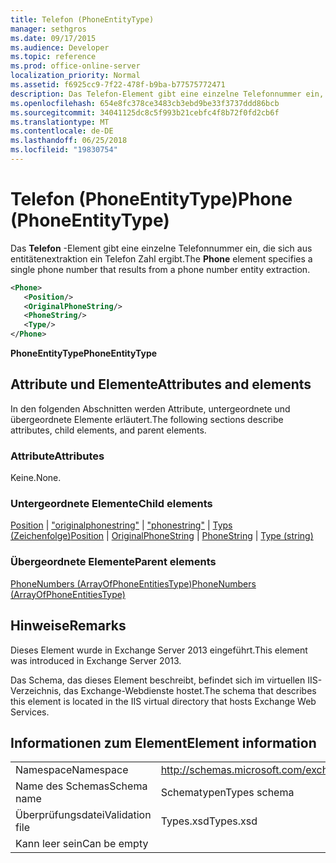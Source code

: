 ```yaml
---
title: Telefon (PhoneEntityType)
manager: sethgros
ms.date: 09/17/2015
ms.audience: Developer
ms.topic: reference
ms.prod: office-online-server
localization_priority: Normal
ms.assetid: f6925cc9-7f22-478f-b9ba-b77575772471
description: Das Telefon-Element gibt eine einzelne Telefonnummer ein, die sich aus entitätenextraktion ein Telefon Zahl ergibt.
ms.openlocfilehash: 654e8fc378ce3483cb3ebd9be33f3737ddd86bcb
ms.sourcegitcommit: 34041125dc8c5f993b21cebfc4f8b72f0fd2cb6f
ms.translationtype: MT
ms.contentlocale: de-DE
ms.lasthandoff: 06/25/2018
ms.locfileid: "19830754"
---
```

# <a name="phone-phoneentitytype"></a><span data-ttu-id="93a12-103">Telefon (PhoneEntityType)</span><span class="sxs-lookup"><span data-stu-id="93a12-103">Phone (PhoneEntityType)</span></span>

<span data-ttu-id="93a12-104">Das **Telefon** -Element gibt eine einzelne Telefonnummer ein, die sich aus entitätenextraktion ein Telefon Zahl ergibt.</span><span class="sxs-lookup"><span data-stu-id="93a12-104">The **Phone** element specifies a single phone number that results from a phone number entity extraction.</span></span> 
  
```XML
<Phone>
   <Position/>
   <OriginalPhoneString/>
   <PhoneString/>
   <Type/>
</Phone>
```

 <span data-ttu-id="93a12-105">**PhoneEntityType**</span><span class="sxs-lookup"><span data-stu-id="93a12-105">**PhoneEntityType**</span></span>
## <a name="attributes-and-elements"></a><span data-ttu-id="93a12-106">Attribute und Elemente</span><span class="sxs-lookup"><span data-stu-id="93a12-106">Attributes and elements</span></span>

<span data-ttu-id="93a12-107">In den folgenden Abschnitten werden Attribute, untergeordnete und übergeordnete Elemente erläutert.</span><span class="sxs-lookup"><span data-stu-id="93a12-107">The following sections describe attributes, child elements, and parent elements.</span></span>
  
### <a name="attributes"></a><span data-ttu-id="93a12-108">Attribute</span><span class="sxs-lookup"><span data-stu-id="93a12-108">Attributes</span></span>

<span data-ttu-id="93a12-109">Keine.</span><span class="sxs-lookup"><span data-stu-id="93a12-109">None.</span></span>
  
### <a name="child-elements"></a><span data-ttu-id="93a12-110">Untergeordnete Elemente</span><span class="sxs-lookup"><span data-stu-id="93a12-110">Child elements</span></span>

<span data-ttu-id="93a12-111">[Position](position.md) | ["originalphonestring"](originalphonestring.md) | ["phonestring"](phonestring.md) | [Typs (Zeichenfolge)](type-string.md)</span><span class="sxs-lookup"><span data-stu-id="93a12-111">[Position](position.md) | [OriginalPhoneString](originalphonestring.md) | [PhoneString](phonestring.md) | [Type (string)](type-string.md)</span></span>
  
### <a name="parent-elements"></a><span data-ttu-id="93a12-112">Übergeordnete Elemente</span><span class="sxs-lookup"><span data-stu-id="93a12-112">Parent elements</span></span>

[<span data-ttu-id="93a12-113">PhoneNumbers (ArrayOfPhoneEntitiesType)</span><span class="sxs-lookup"><span data-stu-id="93a12-113">PhoneNumbers (ArrayOfPhoneEntitiesType)</span></span>](phonenumbers-arrayofphoneentitiestype.md)
  
## <a name="remarks"></a><span data-ttu-id="93a12-114">Hinweise</span><span class="sxs-lookup"><span data-stu-id="93a12-114">Remarks</span></span>

<span data-ttu-id="93a12-115">Dieses Element wurde in Exchange Server 2013 eingeführt.</span><span class="sxs-lookup"><span data-stu-id="93a12-115">This element was introduced in Exchange Server 2013.</span></span>
  
<span data-ttu-id="93a12-116">Das Schema, das dieses Element beschreibt, befindet sich im virtuellen IIS-Verzeichnis, das Exchange-Webdienste hostet.</span><span class="sxs-lookup"><span data-stu-id="93a12-116">The schema that describes this element is located in the IIS virtual directory that hosts Exchange Web Services.</span></span>
  
## <a name="element-information"></a><span data-ttu-id="93a12-117">Informationen zum Element</span><span class="sxs-lookup"><span data-stu-id="93a12-117">Element information</span></span>

|||
|:-----|:-----|
|<span data-ttu-id="93a12-118">Namespace</span><span class="sxs-lookup"><span data-stu-id="93a12-118">Namespace</span></span>  <br/> |http://schemas.microsoft.com/exchange/services/2006/types  <br/> |
|<span data-ttu-id="93a12-119">Name des Schemas</span><span class="sxs-lookup"><span data-stu-id="93a12-119">Schema name</span></span>  <br/> |<span data-ttu-id="93a12-120">Schematypen</span><span class="sxs-lookup"><span data-stu-id="93a12-120">Types schema</span></span>  <br/> |
|<span data-ttu-id="93a12-121">Überprüfungsdatei</span><span class="sxs-lookup"><span data-stu-id="93a12-121">Validation file</span></span>  <br/> |<span data-ttu-id="93a12-122">Types.xsd</span><span class="sxs-lookup"><span data-stu-id="93a12-122">Types.xsd</span></span>  <br/> |
|<span data-ttu-id="93a12-123">Kann leer sein</span><span class="sxs-lookup"><span data-stu-id="93a12-123">Can be empty</span></span>  <br/> ||
   

